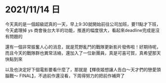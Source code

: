 # 2021/11/14 日

今天真的是一個超級認真的一天，早上9:30就開始前往公司加班，要11點才下班，今天處理掉 ys 商會後台大半的功能，推進的幅度很大，看起來deadline完成是沒有問題的

還有一個非常振奮人心的消息，就是荒野亂鬥的戰隊更新影片發佈啦！好期待呢，而且今天的戰隊群也異常活絡，還加入了一位新團員，真是可喜可賀，真希望那天快點到來

以及也決定好下個電影要看什麼了，那就是【輝夜姬想讓人告白～天才們的戀愛頭腦戰～ FINAL】，不過前作還沒看，下周得努力的把前作補齊了